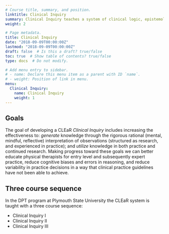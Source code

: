 ```yaml
---
# Course title, summary, and position.
linktitle: Clinical Inquiry
summary: Clinical Inquiry teaches a system of clinical logic, epistemology and reasoning (CLEaR) to integrate theory and practice. CLEaR includes explicit consideration of what can be done to improve clinical reasoning through the utilization of knowledge in practice. 
weight: 2

# Page metadata.
title: Clinical Inquiry
date: "2018-09-09T00:00:00Z"
lastmod: "2018-09-09T00:00:00Z"
draft: false  # Is this a draft? true/false
toc: true  # Show table of contents? true/false
type: docs  # Do not modify.

# Add menu entry to sidebar.
# - name: Declare this menu item as a parent with ID `name`.
# - weight: Position of link in menu.
menu:
  Clinical Inquiry:
    name: Clinical Inquiry
    weight: 1
---
```


## Goals

The goal of developing a CLEaR *Clinical Inquiry* includes increasing the effectiveness to: *generate* knowledge through the rigorous rational (mental, mindful, reflective) interpretation of observations (structured as research, and experienced in practice); and *utilize* knowledge in both practice and continued research. Making progress toward these goals we can better educate physical therapists for entry level and subsequently expert practice, reduce cognitive biases and errors in reasoning, and reduce variability in practice decisions in a way that clinical practice guidelines have not been able to achieve.

## Three course sequence

In the DPT program at Plymouth State University the CLEaR system is taught with a three course sequence:

* Clinical Inquiry I
* Clinical Inquiry II
* Clinical Inquiry III
